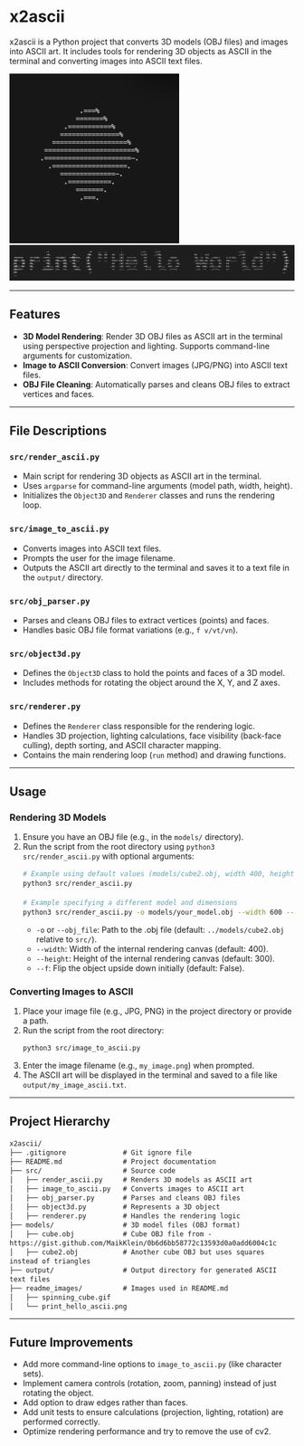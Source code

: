 # x2ascii

x2ascii is a Python project that converts 3D models (OBJ files) and images into ASCII art. It includes tools for rendering 3D objects as ASCII in the terminal and converting images into ASCII text files.

<img src="https://raw.githubusercontent.com/ivanf-nz/x2ascii/refs/heads/main/readme_images/spinning_cube.gif" alt="ascii_cube" width="300" height="300">
<img width="650" alt="image" src="https://raw.githubusercontent.com/ivanf-nz/x2ascii/refs/heads/main/readme_images/print_hello_ascii.png" />

---

## Features

- **3D Model Rendering**: Render 3D OBJ files as ASCII art in the terminal using perspective projection and lighting. Supports command-line arguments for customization.
- **Image to ASCII Conversion**: Convert images (JPG/PNG) into ASCII text files.
- **OBJ File Cleaning**: Automatically parses and cleans OBJ files to extract vertices and faces.

---

## File Descriptions

### `src/render_ascii.py`
- Main script for rendering 3D objects as ASCII art in the terminal.
- Uses `argparse` for command-line arguments (model path, width, height).
- Initializes the `Object3D` and `Renderer` classes and runs the rendering loop.

### `src/image_to_ascii.py`
- Converts images into ASCII text files.
- Prompts the user for the image filename.
- Outputs the ASCII art directly to the terminal and saves it to a text file in the `output/` directory.

### `src/obj_parser.py`
- Parses and cleans OBJ files to extract vertices (points) and faces.
- Handles basic OBJ file format variations (e.g., `f v/vt/vn`).

### `src/object3d.py`
- Defines the `Object3D` class to hold the points and faces of a 3D model.
- Includes methods for rotating the object around the X, Y, and Z axes.

### `src/renderer.py`
- Defines the `Renderer` class responsible for the rendering logic.
- Handles 3D projection, lighting calculations, face visibility (back-face culling), depth sorting, and ASCII character mapping.
- Contains the main rendering loop (`run` method) and drawing functions.

---

## Usage

### Rendering 3D Models
1. Ensure you have an OBJ file (e.g., in the `models/` directory).
2. Run the script from the root directory using `python3 src/render_ascii.py` with optional arguments:
   ```bash
   # Example using default values (models/cube2.obj, width 400, height 300)
   python3 src/render_ascii.py

   # Example specifying a different model and dimensions
   python3 src/render_ascii.py -o models/your_model.obj --width 600 --height 450
   ```
   - `-o` or `--obj_file`: Path to the .obj file (default: `../models/cube2.obj` relative to `src/`).
   - `--width`: Width of the internal rendering canvas (default: 400).
   - `--height`: Height of the internal rendering canvas (default: 300).
   - `--f`: Flip the object upside down initially (default: False).

### Converting Images to ASCII
1. Place your image file (e.g., JPG, PNG) in the project directory or provide a path.
2. Run the script from the root directory:
   ```bash
   python3 src/image_to_ascii.py
   ```
3. Enter the image filename (e.g., `my_image.png`) when prompted.
4. The ASCII art will be displayed in the terminal and saved to a file like `output/my_image_ascii.txt`.

---

## Project Hierarchy

```
x2ascii/
├── .gitignore              # Git ignore file
├── README.md               # Project documentation
├── src/                    # Source code
│   ├── render_ascii.py     # Renders 3D models as ASCII art
│   ├── image_to_ascii.py   # Converts images to ASCII art
│   ├── obj_parser.py       # Parses and cleans OBJ files
│   ├── object3d.py         # Represents a 3D object
│   ├── renderer.py         # Handles the rendering logic
├── models/                 # 3D model files (OBJ format)
│   ├── cube.obj            # Cube OBJ file from - https://gist.github.com/MaikKlein/0b6d6bb58772c13593d0a0add6004c1c
│   ├── cube2.obj           # Another cube OBJ but uses squares instead of triangles
├── output/                 # Output directory for generated ASCII text files
├── readme_images/          # Images used in README.md
│   ├── spinning_cube.gif
│   └── print_hello_ascii.png
```

---

## Future Improvements
- Add more command-line options to `image_to_ascii.py` (like character sets).
- Implement camera controls (rotation, zoom, panning) instead of just rotating the object.
- Add option to draw edges rather than faces.
- Add unit tests to ensure calculations (projection, lighting, rotation) are performed correctly.
- Optimize rendering performance and try to remove the use of cv2.
